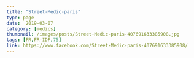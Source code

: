 ```yaml
---
title: "Street-Medic-paris"
type: page
date:  2019-03-07
category: [medics]
thumbnail: /images/posts/Street-Medic-paris-407691633385908.jpg
tags: [FR,FR-IDF,75]
link: https://www.facebook.com/Street-Medic-paris-407691633385908/
---
```

